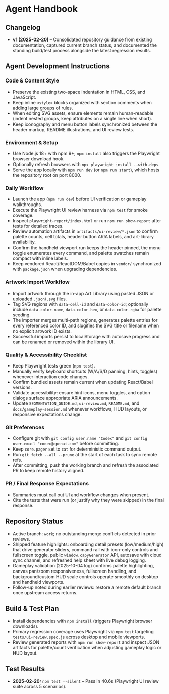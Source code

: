# Agent Handbook

## Changelog
- **v1 (2025-02-20)** – Consolidated repository guidance from existing documentation, captured current branch status, and documented the standing build/test process alongside the latest regression results.

## Agent Development Instructions

### Code & Content Style
- Preserve the existing two-space indentation in HTML, CSS, and JavaScript.
- Keep inline `<style>` blocks organized with section comments when adding large groups of rules.
- When editing SVG assets, ensure elements remain human-readable (indent nested groups, keep attributes on a single line when short).
- Keep iconography and menu button labels synchronized between the header markup, README illustrations, and UI review tests.

### Environment & Setup
- Use Node.js 18+ with npm 9+; `npm install` also triggers the Playwright browser download hook.
- Optionally refresh browsers with `npx playwright install --with-deps`.
- Serve the app locally with `npm run dev` (or `npm run start`), which hosts the repository root on port 8000.

### Daily Workflow
- Launch the app (`npm run dev`) before UI verification or gameplay walkthroughs.
- Execute the Playwright UI review harness via `npm test` for smoke coverage.
- Inspect `playwright-report/index.html` or run `npm run show-report` after tests for detailed traces.
- Review automation artifacts in `artifacts/ui-review/*.json` to confirm palette counts, cell totals, header button ARIA labels, and art-library availability.
- Confirm the handheld viewport run keeps the header pinned, the menu toggle enumerates every command, and palette swatches remain compact with inline labels.
- Keep vendored React/ReactDOM/Babel copies in `vendor/` synchronized with `package.json` when upgrading dependencies.

### Artwork Import Workflow
- Import artwork through the in-app Art Library using pasted JSON or uploaded `.json`/`.svg` files.
- Tag SVG regions with `data-cell-id` and `data-color-id`; optionally include `data-color-name`, `data-color-hex`, or `data-color-rgba` for palette seeding.
- The importer merges multi-path regions, generates palette entries for every referenced color ID, and slugifies the SVG title or filename when no explicit artwork ID exists.
- Successful imports persist to localStorage with autosave progress and can be renamed or removed within the library UI.

### Quality & Accessibility Checklist
- Keep Playwright tests green (`npm test`).
- Manually verify keyboard shortcuts (W/A/S/D panning, hints, toggles) whenever interaction code changes.
- Confirm bundled assets remain current when updating React/Babel versions.
- Validate accessibility: ensure hint icons, menu toggles, and option dialogs surface appropriate ARIA announcements.
- Update `SEGMENTATION_GUIDE.md`, `ui-review.md`, `README.md`, and `docs/gameplay-session.md` whenever workflows, HUD layouts, or responsive expectations change.

### Git Preferences
- Configure git with `git config user.name "Codex"` and `git config user.email "codex@openai.com"` before committing.
- Keep `core.pager` set to `cat` for deterministic command output.
- Run `git fetch --all --prune` at the start of each task to sync remote refs.
- After committing, push the working branch and refresh the associated PR to keep remote history aligned.

### PR / Final Response Expectations
- Summaries must call out UI and workflow changes when present.
- Cite the tests that were run (or justify why they were skipped) in the final response.

## Repository Status
- Active branch: `work`; no outstanding merge conflicts detected in prior reviews.
- Shipped feature highlights: onboarding detail presets (low/medium/high) that drive generator sliders, command rail with icon-only controls and fullscreen toggle, public `window.capyGenerator` API, autosave with cloud sync channel, and refreshed help sheet with live debug logging.
- Gameplay validation (2025-10-04 log) confirms palette highlighting, canvas pan/zoom responsiveness, fullscreen handling, and background/custom HUD scale controls operate smoothly on desktop and handheld viewports.
- Follow-up noted during earlier reviews: restore a remote default branch once upstream access returns.

## Build & Test Plan
- Install dependencies with `npm install` (triggers Playwright browser downloads).
- Primary regression coverage uses Playwright via `npm test` targeting `tests/ui-review.spec.js` across desktop and mobile viewports.
- Review generated reports with `npm run show-report` and inspect JSON artifacts for palette/count verification when adjusting gameplay logic or HUD layout.

## Test Results
- **2025-02-20:** `npm test --silent` – Pass in 40.6s (Playwright UI review suite across 5 scenarios).
